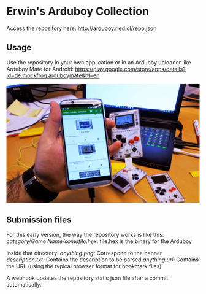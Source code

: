 # Erwin's Arduboy Collection

Access the repository here:
http://arduboy.ried.cl/repo.json

## Usage

Use the repository in your own application or in an Arduboy uploader like Arduboy Mate for Android:
https://play.google.com/store/apps/details?id=de.mockfrog.arduboymate&hl=en

![Demo](/demo.jpg)

## Submission files

For this early version, the way the repository works is like this:
_category/Game Name/somefile.hex_: file.hex is the binary for the Arduboy

Inside that directory:
_anything.png:_ Correspond to the banner
_description.txt:_ Contains the description to be parsed
_anything.url:_ Contains the URL (using the typical browser format for bookmark files)

A webhook updates the repository static json file after a commit automatically. 
